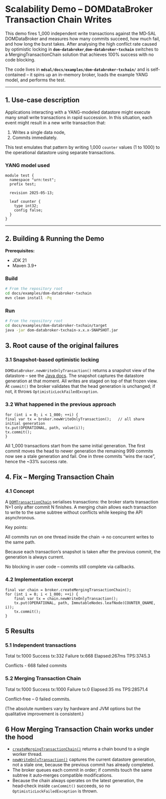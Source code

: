 # Scalability Demo – DOMDataBroker Transaction Chain Writes

This demo fires 1_000 independent write transactions against the MD‑SAL DOMDataBroker and measures how many commits
succeed, how much fail, and how long the burst takes. After analysing the high conflict rate caused by optimistic
locking in **`dom-databroker`**,**`dom-databroker-txchain`** switches to a MergingTransactionChain solution that
achieves 100% success with no code blocking.

The code lives in **`mdsal/docs/examples/dom-databroker-txchain/`** and is self-contained –
it spins up an in-memory broker, loads the example YANG model, and performs the test.

---

## 1. Use-case description

Applications interacting with a YANG-modeled datastore might execute many small write transactions in rapid succession.
In this situation, each event might result in a new write transaction that:

1. Writes a single data node,
2. Commits immediately.

This test emulates that pattern by writing 1,000 `counter` values (1 to 1000) to the operational datastore using
separate transactions.


### YANG model used
```yang
module test {
  namespace "urn:test";
  prefix test;

  revision 2025-05-13;

  leaf counter {
    type int32;
    config false;
  }
}
```
---

## 2. Building & Running the Demo

**Prerequisites:**

- JDK 21
- Maven 3.9+

### Build

```sh
# From the repository root
cd docs/examples/dom-databroker-txchain
mvn clean install -Pq
```

### Run
```sh
# From the repository root
cd docs/examples/dom-databroker-txchain/target
java -jar dom-databroker-txchain-x.x.x-SNAPSHOT.jar
```

## 3. Root cause of the original failures

### 3.1 Snapshot‑based optimistic locking

`DOMDataBroker.newWriteOnlyTransaction()` returns a snapshot view of the datastore –
see the [Java docs](../../../dom/mdsal-dom-api/src/main/java/org/opendaylight/mdsal/dom/api/DOMTransactionFactory.java#L190).
The snapshot captures the datastore generation at that moment. All writes are staged on top of that frozen view.
At `commit()` the broker validates that the head generation is unchanged; if not, it throws
`OptimisticLockFailedException`.

### 3.2 What happened in the previous approach
````
for (int i = 0; i < 1_000; ++i) {
final var tx = broker.newWriteOnlyTransaction();   // all share initial generation
tx.put(OPERATIONAL, path, value(i));
tx.commit();
}
````
All 1_000 transactions start from the same initial generation. The first commit moves the head to newer generation
the remaining 999 commits now see a stale generation and fail.
One in three commits “wins the race”, hence the ~33% success rate.

## 4. Fix – Merging Transaction Chain

### 4.1 Concept

A [`DOMTransactionChain`](../../../dom/mdsal-dom-api/src/main/java/org/opendaylight/mdsal/dom/api/DOMTransactionChain.java#L43)
serialises transactions: the broker starts transaction N+1 only after commit N finishes. A merging chain allows each
transaction to write to the same subtree without conflicts while keeping the API asynchronous.

Key points:

All commits run on one thread inside the chain → no concurrent writes to the same path.

Because each transaction’s snapshot is taken after the previous commit, the generation is always current.

No blocking in user code – commits still complete via callbacks.

### 4.2 Implementation excerpt

````
final var chain = broker.createMergingTransactionChain();
for (int i = 0; i < 1_000; ++i) {
    final var tx = chain.newWriteOnlyTransaction();
    tx.put(OPERATIONAL, path, ImmutableNodes.leafNode(COUNTER_QNAME, i));
    tx.commit();
}
````

## 5 Results

### 5.1 Independent transactions

Total tx:1000  Success tx:332  Failure tx:668  Elapsed:267ms  TPS:3745.3

Conflicts - 668 failed commits

### 5.2 Merging Transaction Chain

Total tx:1000  Success tx:1000  Failure tx:0  Elapsed:35 ms  TPS:28571.4

Conflict‑free – 0 failed commits.

(The absolute numbers vary by hardware and JVM options but the qualitative improvement is consistent.)

## 6 How Merging Transaction Chain works under the hood

* [`createMergingTransactionChain()`](../../../dom/mdsal-dom-api/src/main/java/org/opendaylight/mdsal/dom/api/DOMDataBroker.java#L70)
returns a chain bound to a single worker thread.
* [`newWriteOnlyTransaction()`](../../../dom/mdsal-dom-api/src/main/java/org/opendaylight/mdsal/dom/api/DOMTransactionChain.java#L82)
captures the current datastore generation, not a stale one, because the previous commit has already completed.
* The broker queues each commit in order; if commits touch the same subtree it auto‑merges compatible modifications.
* Because the chain always operates on the latest generation, the head‑check inside `canCommit()` succeeds,
so no `OptimisticLockFailedException` is thrown.

